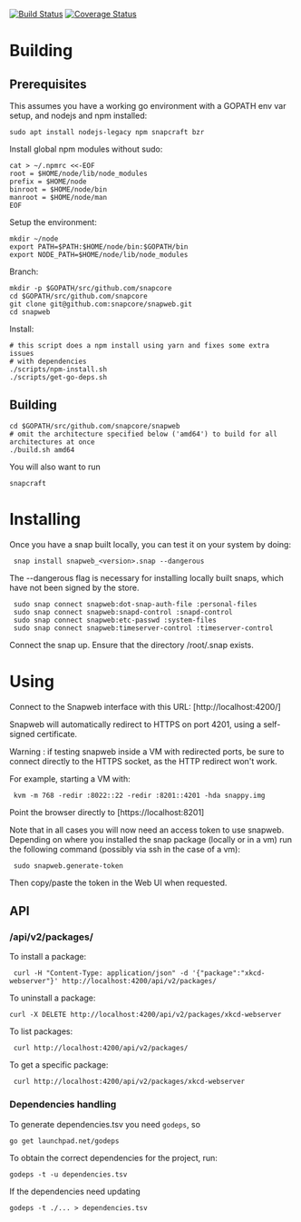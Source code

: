 [![Build Status](https://travis-ci.org/snapcore/snapweb.svg?branch=master)](https://travis-ci.org/snapcore/snapweb)
[![Coverage Status](https://coveralls.io/repos/github/snapcore/snapweb/badge.svg?branch=master)](https://coveralls.io/github/snapcore/snapweb?branch=master)

# Building

## Prerequisites

This assumes you have a working go environment with a GOPATH env var setup,
and nodejs and npm installed:

    sudo apt install nodejs-legacy npm snapcraft bzr

Install global npm modules without sudo:

    cat > ~/.npmrc <<-EOF
	root = $HOME/node/lib/node_modules
	prefix = $HOME/node
	binroot = $HOME/node/bin
	manroot = $HOME/node/man
	EOF

Setup the environment:

    mkdir ~/node
    export PATH=$PATH:$HOME/node/bin:$GOPATH/bin
    export NODE_PATH=$HOME/node/lib/node_modules

Branch:

    mkdir -p $GOPATH/src/github.com/snapcore
    cd $GOPATH/src/github.com/snapcore
    git clone git@github.com:snapcore/snapweb.git
    cd snapweb
    
Install:

    # this script does a npm install using yarn and fixes some extra issues
    # with dependencies
    ./scripts/npm-install.sh
    ./scripts/get-go-deps.sh


## Building

    cd $GOPATH/src/github.com/snapcore/snapweb
    # omit the architecture specified below ('amd64') to build for all architectures at once
    ./build.sh amd64

You will also want to run

    snapcraft

# Installing

Once you have a snap built locally, you can test it on your system by doing:

     snap install snapweb_<version>.snap --dangerous

The --dangerous flag is necessary for installing locally built snaps, which
have not been signed by the store.

     sudo snap connect snapweb:dot-snap-auth-file :personal-files
     sudo snap connect snapweb:snapd-control :snapd-control
     sudo snap connect snapweb:etc-passwd :system-files
     sudo snap connect snapweb:timeserver-control :timeserver-control

Connect the snap up. Ensure that the directory /root/.snap exists.

# Using

Connect to the Snapweb interface with this URL: [http://localhost:4200/]

Snapweb will automatically redirect to HTTPS on port 4201, using a self-signed
certificate.

Warning : if testing snapweb inside a VM with redirected ports, be sure to
connect directly to the HTTPS socket, as the HTTP redirect won't work.

For example, starting a VM with:

     kvm -m 768 -redir :8022::22 -redir :8201::4201 -hda snappy.img

Point the browser directly to [https://localhost:8201]

Note that in all cases you will now need an access token to use snapweb.
Depending on where you installed the snap package (locally or in a vm)
run the following command (possibly via ssh in the case of a vm):

     sudo snapweb.generate-token

Then copy/paste the token in the Web UI when requested.

## API

### /api/v2/packages/

To install a package:

     curl -H "Content-Type: application/json" -d '{"package":"xkcd-webserver"}' http://localhost:4200/api/v2/packages/

To uninstall a package:

    curl -X DELETE http://localhost:4200/api/v2/packages/xkcd-webserver

To list packages:

     curl http://localhost:4200/api/v2/packages/

To get a specific package:

     curl http://localhost:4200/api/v2/packages/xkcd-webserver

### Dependencies handling

To generate dependencies.tsv you need `godeps`, so

    go get launchpad.net/godeps

To obtain the correct dependencies for the project, run:

    godeps -t -u dependencies.tsv

If the dependencies need updating

    godeps -t ./... > dependencies.tsv

